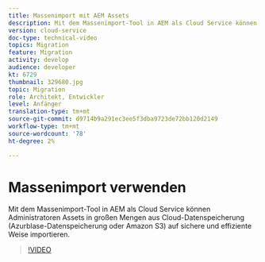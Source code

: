```yaml
---
title: Massenimport mit AEM Assets
description: Mit dem Massenimport-Tool in AEM als Cloud Service können Administratoren Assets in großen Mengen aus Cloud-Datenspeicherung (Azurblase-Datenspeicherung oder Amazon S3) auf sichere und effiziente Weise importieren.
version: cloud-service
doc-type: technical-video
topics: Migration
feature: Migration
activity: develop
audience: developer
kt: 6729
thumbnail: 329680.jpg
topic: Migration
role: Architekt, Entwickler
level: Anfänger
translation-type: tm+mt
source-git-commit: d9714b9a291ec3ee5f3dba9723de72bb120d2149
workflow-type: tm+mt
source-wordcount: '78'
ht-degree: 2%

---
```



# Massenimport verwenden

Mit dem Massenimport-Tool in AEM als Cloud Service können Administratoren Assets in großen Mengen aus Cloud-Datenspeicherung (Azurblase-Datenspeicherung oder Amazon S3) auf sichere und effiziente Weise importieren.

>[!VIDEO](https://video.tv.adobe.com/v/329680/?quality=12&learn=on)
